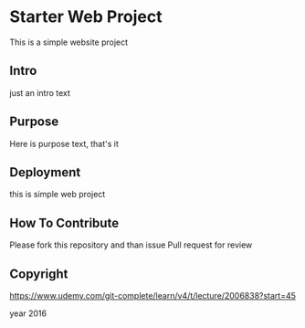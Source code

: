 # Starter Web Project

This is a simple website project

## Intro 
just an intro text 

## Purpose

Here is purpose text, that's it

## Deployment
this is simple web project

## How To Contribute
Please fork this repository and than issue Pull request for review

## Copyright
https://www.udemy.com/git-complete/learn/v4/t/lecture/2006838?start=45

year 2016